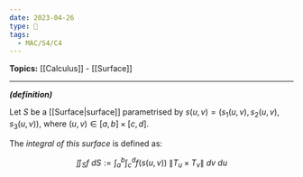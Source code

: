 ```yaml
---
date: 2023-04-26
type: 🧠
tags:
  - MAC/S4/C4
---
```


**Topics:** [[Calculus]] - [[Surface]]

---

_**(definition)**_

Let $S$ be a [[Surface|surface]] parametrised by $s(u,v) = \left( s_{1}(u,v), s_{2}(u,v), s_{3}(u,v) \right)$, where $(u,v) \in [a,b] \times [c,d]$.

The _integral of this surface_ is defined as:

$$
\iint_{S} f\ dS := \int_{a}^{b} \int_{c}^{d} f(s(u, v))\ \| T_{u} \times T_{v} \| \ dv \ du
$$
